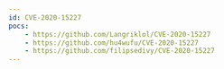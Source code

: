 ```yaml
---
id: CVE-2020-15227
pocs:
    - https://github.com/Langriklol/CVE-2020-15227
    - https://github.com/hu4wufu/CVE-2020-15227
    - https://github.com/filipsedivy/CVE-2020-15227
---
```

